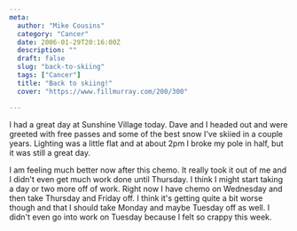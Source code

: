 ```yaml
---
meta:
  author: "Mike Cousins"
  category: "Cancer"
  date: 2006-01-29T20:16:00Z
  description: ""
  draft: false
  slug: "back-to-skiing"
  tags: ["Cancer"]
  title: "Back to skiing!"
  cover: "https://www.fillmurray.com/200/300"

---
```


I had a great day at Sunshine Village today. Dave and I headed out and were
greeted with free passes and some of the best snow I've skiied in a couple
years. Lighting was a little flat and at about 2pm I broke my pole in half, but
it was still a great day.

I am feeling much better now after this chemo. It really took it out of me and I
didn't even get much work done until Thursday. I think I might start taking a
day or two more off of work. Right now I have chemo on Wednesday and then take
Thursday and Friday off. I think it's getting quite a bit worse though and that
I should take Monday and maybe Tuesday off as well. I didn't even go into work
on Tuesday because I felt so crappy this week.
